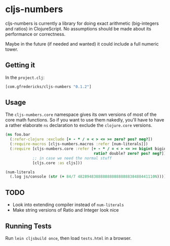 # cljs-numbers

cljs-numbers is currently a library for doing exact arithmetic
(big-integers and ratios) in ClojureScript. No assumptions should be
made about its performance or correctness.

Maybe in the future (if needed and wanted) it could include a full
numeric tower.

## Getting it

In the `project.clj`:

``` clojure
[com.gfredericks/cljs-numbers "0.1.2"]
```

## Usage

The `cljs-numbers.core` namespace gives its own versions of most of the
core math functions. So if you want to use them nakedly, you'll have to
have a rather elaborate `ns` declaration to exclude the `clojure.core`
versions.

``` clojure
(ns foo.bar
  (:refer-clojure :exclude [+ - * / = < > <= >= zero? pos? neg?])
  (:require-macros [cljs-numbers.macros :refer [num-literals]])
  (:require [cljs-numbers.core :refer [+ - * / = < > <= >= bigint bigint?
                                       ratio? double? zero? pos? neg?]]
            ;; in case we need the normal stuff
            [cljs.core :as cljs]))

(num-literals
  (.log js/console (str (+ 84/7 4828948388888888888888838488441110N))))
```

## TODO

- Look into extending compiler instead of `num-literals`
- Make string versions of Ratio and Integer look nice

## Running Tests

Run `lein cljsbuild once`, then load `tests.html` in a browser.
